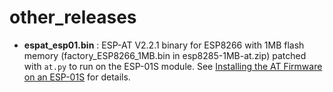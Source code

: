 # other_releases

- **espat_esp01.bin** : ESP-AT V2.2.1 binary for ESP8266 with 1MB flash memory (factory_ESP8266_1MB.bin in esp8285-1MB-at.zip) patched with `at.py` to run on the ESP-01S module. See [Installing the AT Firmware on an ESP-01S](https://sigmdel.ca/michel/ha/esp8266/ESP01_AT_Firmware_en.html) for details.
